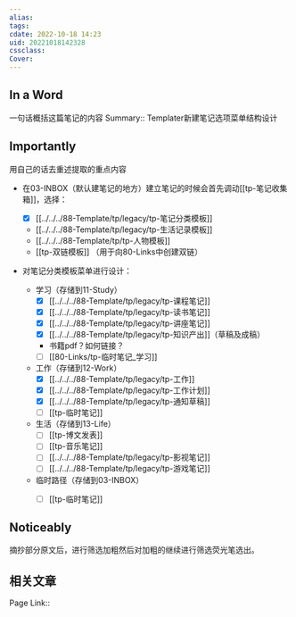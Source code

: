 ```yaml
---
alias: 
tags: 
cdate: 2022-10-18 14:23
uid: 20221018142328 
cssclass: 
Cover: 
---
```

## In a Word
一句话概括这篇笔记的内容
Summary:: Templater新建笔记选项菜单结构设计

## Importantly
用自己的话去重述提取的重点内容

- 在03-INBOX（默认建笔记的地方）建立笔记的时候会首先调动[[tp-笔记收集箱]]，选择：
	- [x] [[../../../88-Template/tp/legacy/tp-笔记分类模板]]
	- [[../../../88-Template/tp/legacy/tp-生活记录模板]]
	- [[../../../88-Template/tp/tp-人物模板]]
	- [[tp-双链模板]] （用于向80-Links中创建双链）

- 对笔记分类模板菜单进行设计：
	- 学习（存储到11-Study）
		- [x] [[../../../88-Template/tp/legacy/tp-课程笔记]]
		- [x] [[../../../88-Template/tp/legacy/tp-读书笔记]]
		- [x] [[../../../88-Template/tp/legacy/tp-讲座笔记]]
		- [x] [[../../../88-Template/tp/legacy/tp-知识产出]]（草稿及成稿）
		- 书籍pdf？如何链接？
		- [ ] [[80-Links/tp-临时笔记_学习]]
	- 工作（存储到12-Work）
		- [x] [[../../../88-Template/tp/legacy/tp-工作]]
		- [x] [[../../../88-Template/tp/legacy/tp-工作计划]]
		- [x] [[../../../88-Template/tp/legacy/tp-通知草稿]]
		- [ ]  [[tp-临时笔记]]
	- 生活（存储到13-Life）
		- [ ] [[tp-博文发表]]
		- [ ] [[tp-音乐笔记]]
		- [ ] [[../../../88-Template/tp/legacy/tp-影视笔记]]
		- [ ] [[../../../88-Template/tp/legacy/tp-游戏笔记]]
	- 临时路径（存储到03-INBOX）
		- [ ] [[tp-临时笔记]]


## Noticeably
摘抄部分原文后，进行筛选加粗然后对加粗的继续进行筛选荧光笔选出。


## 相关文章
Page Link::  

